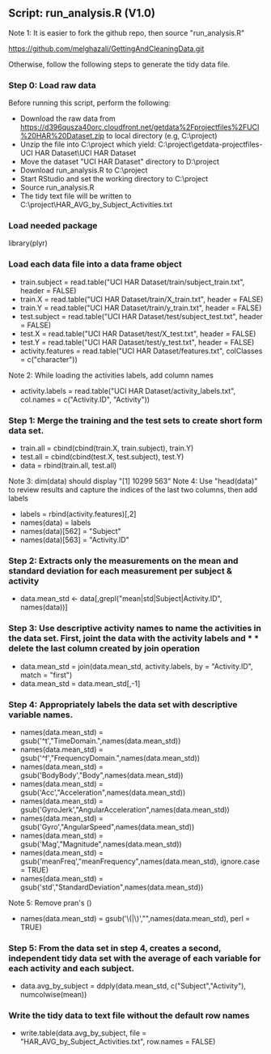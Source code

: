 ## Script:  run_analysis.R (V1.0)

Note 1: It is easier to fork the github repo, then source "run_analysis.R"

https://github.com/melghazali/GettingAndCleaningData.git

Otherwise, follow the following steps to generate the tidy data file.

### Step 0: Load raw data
Before running this script, perform the following:

* Download the raw data from https://d396qusza40orc.cloudfront.net/getdata%2Fprojectfiles%2FUCI%20HAR%20Dataset.zip
   to local directory (e.g, C:\project)
* Unzip the file into C:\project which yield:
   C:\project\getdata-projectfiles-UCI HAR Dataset\UCI HAR Dataset
* Move the dataset "UCI HAR Dataset" directory to D:\project
* Download run_analysis.R to C:\project
* Start RStudio and set the working directory to C:\project
* Source run_analysis.R
* The tidy text file will be written to C:\project\HAR_AVG_by_Subject_Activities.txt

### Load needed package
library(plyr)

### Load each data file into a data frame object
* train.subject = read.table("UCI HAR Dataset/train/subject_train.txt", header = FALSE)
* train.X = read.table("UCI HAR Dataset/train/X_train.txt", header = FALSE)
* train.Y = read.table("UCI HAR Dataset/train/y_train.txt", header = FALSE)
* test.subject = read.table("UCI HAR Dataset/test/subject_test.txt", header = FALSE)
* test.X = read.table("UCI HAR Dataset/test/X_test.txt", header = FALSE)
* test.Y = read.table("UCI HAR Dataset/test/y_test.txt", header = FALSE)
* activity.features = read.table("UCI HAR Dataset/features.txt", colClasses = c("character"))

Note 2: While loading the activities labels, add column names

* activity.labels = read.table("UCI HAR Dataset/activity_labels.txt", col.names = c("Activity.ID", "Activity"))

### Step 1: Merge the training and the test sets to create short form data set.
* train.all = cbind(cbind(train.X, train.subject), train.Y)
* test.all = cbind(cbind(test.X, test.subject), test.Y)
* data = rbind(train.all, test.all)

Note 3: dim(data) should display "[1] 10299   563"
Note 4: Use "head(data)" to review results and capture the indices of the last two columns, then add labels

* labels = rbind(activity.features)[,2]
* names(data) = labels
* names(data)[562] = "Subject"
* names(data)[563] = "Activity.ID"

### Step 2: Extracts only the measurements on the mean and standard deviation for each measurement per subject & activity
* data.mean_std <- data[,grepl("mean|std|Subject|Activity.ID", names(data))]

### Step 3: Use descriptive activity names to name the activities in the data set. First, joint the data with the activity labels and * * delete the last column created by join operation
* data.mean_std = join(data.mean_std, activity.labels, by = "Activity.ID", match = "first")
* data.mean_std = data.mean_std[,-1]

### Step 4: Appropriately labels the data set with descriptive variable names. 
* names(data.mean_std) = gsub('^t',"TimeDomain.",names(data.mean_std))
* names(data.mean_std) = gsub('^f',"FrequencyDomain.",names(data.mean_std))
* names(data.mean_std) = gsub('BodyBody',"Body",names(data.mean_std))
* names(data.mean_std) = gsub('Acc',"Acceleration",names(data.mean_std))
* names(data.mean_std) = gsub('GyroJerk',"AngularAcceleration",names(data.mean_std))
* names(data.mean_std) = gsub('Gyro',"AngularSpeed",names(data.mean_std))
* names(data.mean_std) = gsub('Mag',"Magnitude",names(data.mean_std))
* names(data.mean_std) = gsub('meanFreq',"meanFrequency",names(data.mean_std), ignore.case = TRUE)
* names(data.mean_std) = gsub('std',"StandardDeviation",names(data.mean_std))

Note 5: Remove pran's ()
* names(data.mean_std) = gsub('\\(|\\)',"",names(data.mean_std), perl = TRUE)

### Step 5: From the data set in step 4, creates a second, independent tidy data set with the average of each variable for each activity and each subject.
* data.avg_by_subject = ddply(data.mean_std, c("Subject","Activity"), numcolwise(mean))

### Write the tidy data to text file without the default row names
* write.table(data.avg_by_subject, file = "HAR_AVG_by_Subject_Activities.txt", row.names = FALSE)
